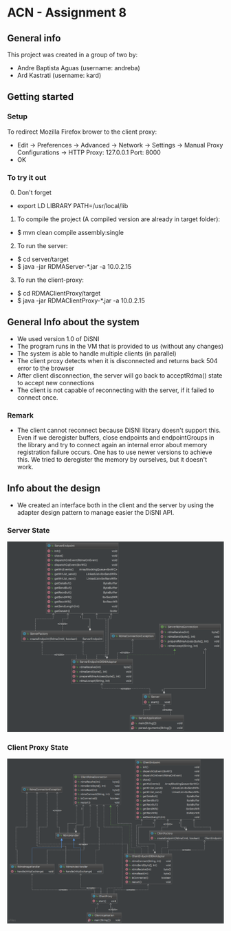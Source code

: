 # ACN - Assignment 8

## General info

This project was created in a group of two by:

- Andre Baptista Aguas (username: andreba)
- Ard Kastrati (username: kard)

## Getting started

### Setup

To redirect Mozilla Firefox brower to the client proxy:

 - Edit -> Preferences -> Advanced -> Network -> Settings -> Manual Proxy Configurations ->
HTTP Proxy: 127.0.0.1
Port: 8000
 - OK
 
### To try it out

0. Don't forget

- export LD LIBRARY PATH=/usr/local/lib

1. To compile the project (A compiled version are already in target folder):

- $ mvn clean compile assembly:single

2. To run the server:

- $ cd server/target
- $ java -jar RDMAServer-*.jar -a 10.0.2.15

3. To run the client-proxy:

- $ cd RDMAClientProxy/target
- $ java -jar RDMAClientProxy-*.jar -a 10.0.2.15

## General Info about the system
 
 - We used version 1.0 of DiSNI
 - The program runs in the VM that is provided to us (without any changes)
 - The system is able to handle multiple clients (in parallel)
 - The client proxy detects when it is disconnected and returns back 504 error to the browser
 - After client disconnection, the server will go back to acceptRdma() state to accept new connections
 - The client is not capable of reconnecting with the server, if it failed to connect once.
 
### Remark
 
- The client cannot reconnect because DiSNI library doesn't support this. Even if we deregister buffers, close endpoints and endpointGroups in the library and try to connect again an internal error about memory registration failure occurs. One has to use newer versions to achieve this. We tried to deregister the memory by ourselves, but it doesn't work. 

## Info about the design

- We created an interface both in the client and the server by using the adapter design pattern to manage easier the DiSNI API. 
 
### Server State
 
 ![Status qup](RDMAServer/src/main/resources/server.png) 
 
### Client Proxy State
 
 ![Status qup](RDMAClientProxy/src/main/resources/clientproxy.png) 
 
 

